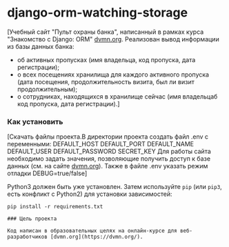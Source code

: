 # django-orm-watching-storage

[Учебный сайт "Пульт охраны банка", написанный в рамках курса "Знакомство с Django: ORM" [dvmn.org](dvmn.org). Реализован вывод информации из базы данных банка:
- об активных пропусках (имя владельца, код пропуска, дата регистрации);
- о всех посещениях хранилища для каждого активного пропуска (дата посещения, продолжительность визита, был ли визит продолжительным);
- о сотрудниках, находящихся в хранилище сейчас (имя владельцаб код пропуска, дата регистрации).]

### Как установить
[Скачать файлы проекта.В директории проекта создать файл .env с переменными:
DEFAULT_HOST
DEFAULT_PORT
DEFAULT_NAME
DEFAULT_USER
DEFAULT_PASSWORD
SECRET_KEY
Для работы сайта необходимо задать значения, позволяющие получить доступ к базе данных (см. на сайте [dvmn.org](dvmn.org)). 
Также в файле .env указать режим отладки DEBUG=true/false]

Python3 должен быть уже установлен. 
Затем используйте `pip` (или `pip3`, есть конфликт с Python2) для установки зависимостей:
```
pip install -r requirements.txt

### Цель проекта

Код написан в образовательных целях на онлайн-курсе для веб-разработчиков [dvmn.org](https://dvmn.org/).
